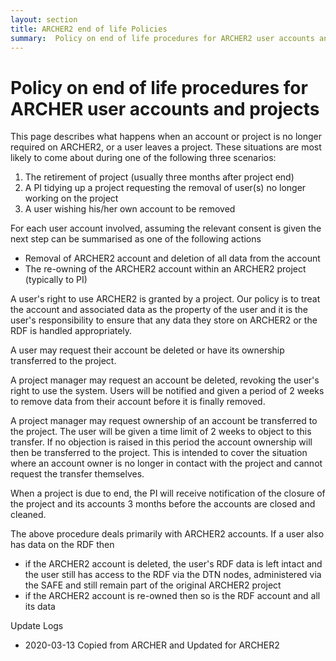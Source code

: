 ```yaml
---
layout: section
title: ARCHER2 end of life Policies
summary:  Policy on end of life procedures for ARCHER2 user accounts and projects
---
```



# Policy on end of life procedures for ARCHER user accounts and projects

This page describes what happens when an account or project is no longer required on ARCHER2, or a user leaves a project. These situations are most likely to come about during one of the following three scenarios:

1.    The retirement of project (usually three months after project end)
1.    A PI tidying up a project requesting the removal of user(s) no longer working on the project
1.    A user wishing his/her own account to be removed

For each user account involved, assuming the relevant consent is given the next step can be summarised as one of the following actions

* Removal of ARCHER2 account and deletion of all data from the account
* The re-owning of the ARCHER2 account within an ARCHER2 project (typically to PI)

A user's right to use ARCHER2 is granted by a project. Our policy is to treat the account and associated data as the property of the user and it is the user's responsibility to ensure that any data they store on ARCHER2 or the RDF is handled appropriately.

A user may request their account be deleted or have its ownership transferred to the project.

A project manager may request an account be deleted, revoking the user's right to use the system. Users will be notified and given a period of 2 weeks to remove data from their account before it is finally removed.

A project manager may request ownership of an account be transferred to the project. The user will be given a time limit of 2 weeks to object to this transfer. If no objection is raised in this period the account ownership will then be transferred to the project. This is intended to cover the situation where an account owner is no longer in contact with the project and cannot request the transfer themselves.

When a project is due to end, the PI will receive notification of the closure of the project and its accounts 3 months before the accounts are closed and cleaned.

The above procedure deals primarily with ARCHER2 accounts. If a user also has data on the RDF then

*    if the ARCHER2 account is deleted, the user's RDF data is left intact and the user still has access to the RDF via the DTN nodes, administered via the SAFE and still remain part of the original ARCHER2 project
*    if the ARCHER2 account is re-owned then so is the RDF account and all its data


Update Logs

* 2020-03-13 Copied from ARCHER and Updated for ARCHER2